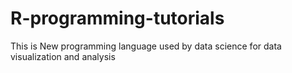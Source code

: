 # R-programming-tutorials
This is New programming language used by data science for data visualization and analysis

